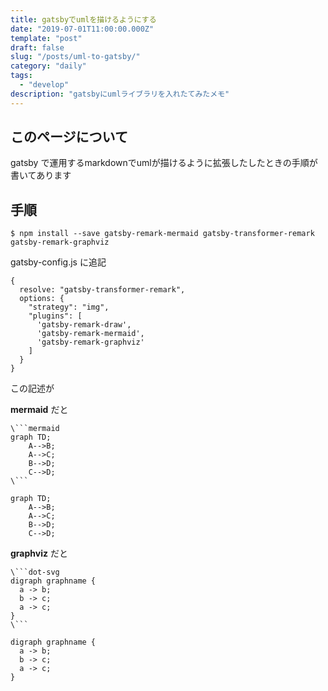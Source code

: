 ```yaml
---
title: gatsbyでumlを描けるようにする
date: "2019-07-01T11:00:00.000Z"
template: "post"
draft: false
slug: "/posts/uml-to-gatsby/"
category: "daily"
tags:
  - "develop"
description: "gatsbyにumlライブラリを入れたてみたメモ"
---
```


## このページについて

gatsby で運用するmarkdownでumlが描けるように拡張したしたときの手順が書いてあります


## 手順


```none
$ npm install --save gatsby-remark-mermaid gatsby-transformer-remark gatsby-remark-graphviz
```

gatsby-config.js に追記

```
{
  resolve: "gatsby-transformer-remark",
  options: {
    "strategy": "img",
    "plugins": [
      'gatsby-remark-draw',
      'gatsby-remark-mermaid',
      'gatsby-remark-graphviz'
    ]
  }
}
```

この記述が

**mermaid** だと

```
\```mermaid
graph TD;
    A-->B;
    A-->C;
    B-->D;
    C-->D;
\```
```

```mermaid
graph TD;
    A-->B;
    A-->C;
    B-->D;
    C-->D;
```


**graphviz** だと

```
\```dot-svg
digraph graphname {
  a -> b;
  b -> c;
  a -> c;
}
\```
```


```graphviz
digraph graphname {
  a -> b;
  b -> c;
  a -> c;
}
```

